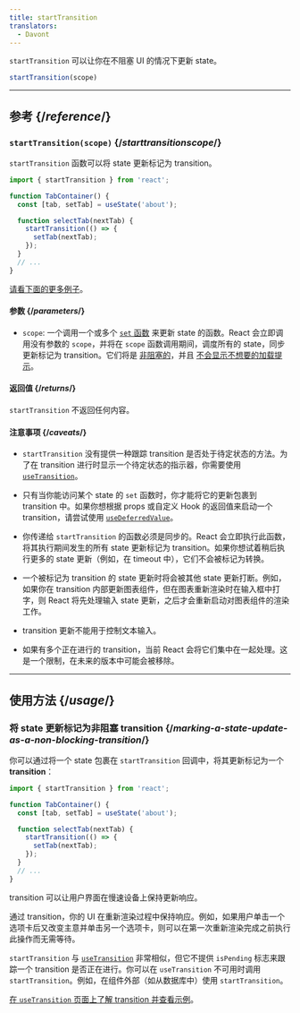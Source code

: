 ```yaml
---
title: startTransition
translators:
  - Davont
---
```


<Intro>

`startTransition` 可以让你在不阻塞 UI 的情况下更新 state。

```js
startTransition(scope)
```

</Intro>

<InlineToc />

---

## 参考 {/*reference*/}

### `startTransition(scope)` {/*starttransitionscope*/}

`startTransition` 函数可以将 state 更新标记为 transition。

```js {7,9}
import { startTransition } from 'react';

function TabContainer() {
  const [tab, setTab] = useState('about');

  function selectTab(nextTab) {
    startTransition(() => {
      setTab(nextTab);
    });
  }
  // ...
}
```

[请看下面的更多例子](#usage)。

#### 参数 {/*parameters*/}

* `scope`: 一个调用一个或多个 [`set` 函数](/reference/react/useState#setstate) 来更新 state 的函数。React 会立即调用没有参数的 `scope`，并将在 `scope` 函数调用期间，调度所有的 state，同步更新标记为 transition。它们将是 [非阻塞的](/reference/react/useTransition#marking-a-state-update-as-a-non-blocking-transition)，并且 [不会显示不想要的加载提示](/reference/react/useTransition#preventing-unwanted-loading-indicators)。

#### 返回值 {/*returns*/}

`startTransition` 不返回任何内容。

#### 注意事项 {/*caveats*/}

* `startTransition` 没有提供一种跟踪 transition 是否处于待定状态的方法。为了在 transition 进行时显示一个待定状态的指示器，你需要使用 [`useTransition`](/reference/react/useTransition)。

* 只有当你能访问某个 state 的 `set` 函数时，你才能将它的更新包裹到 transition 中。如果你想根据 props 或自定义 Hook 的返回值来启动一个 transition，请尝试使用 [`useDeferredValue`](/reference/react/useDeferredValue)。

* 你传递给 `startTransition` 的函数必须是同步的。React 会立即执行此函数，将其执行期间发生的所有 state 更新标记为 transition。如果你想试着稍后执行更多的 state 更新（例如，在 timeout 中），它们不会被标记为转换。

* 一个被标记为 transition 的 state 更新时将会被其他 state 更新打断。例如，如果你在 transition 内部更新图表组件，但在图表重新渲染时在输入框中打字，则 React 将先处理输入 state 更新，之后才会重新启动对图表组件的渲染工作。

* transition 更新不能用于控制文本输入。

* 如果有多个正在进行的 transition，当前 React 会将它们集中在一起处理。这是一个限制，在未来的版本中可能会被移除。

---

## 使用方法 {/*usage*/}

### 将 state 更新标记为非阻塞 transition {/*marking-a-state-update-as-a-non-blocking-transition*/}

你可以通过将一个 state 包裹在 `startTransition` 回调中，将其更新标记为一个 **transition**：

```js {7,9}
import { startTransition } from 'react';

function TabContainer() {
  const [tab, setTab] = useState('about');

  function selectTab(nextTab) {
    startTransition(() => {
      setTab(nextTab);
    });
  }
  // ...
}
```

transition 可以让用户界面在慢速设备上保持更新响应。

通过 transition，你的 UI 在重新渲染过程中保持响应。例如，如果用户单击一个选项卡后又改变主意并单击另一个选项卡，则可以在第一次重新渲染完成之前执行此操作而无需等待。

<Note>

`startTransition` 与 [`useTransition`](/reference/react/useTransition) 非常相似，但它不提供 `isPending` 标志来跟踪一个 transition 是否正在进行。你可以在 `useTransition` 不可用时调用 `startTransition`。例如，在组件外部（如从数据库中）使用 `startTransition`。

[在 `useTransition` 页面上了解 transition 并查看示例](/reference/react/useTransition)。

</Note>

